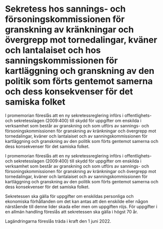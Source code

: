 # Sekretess hos sannings- och försoningskommissionen för granskning av kränkningar och övergrepp mot tornedalingar, kväner och lantalaiset och hos sanningskommissionen för kartläggning och granskning av den politik som förts gentemot samerna och dess konsekvenser för det samiska folket

I promemorian föreslås att en ny sekretessreglering införs i offentlighets- och sekretesslagen (2009:400) till skydd för uppgifter om enskilda i verksamhet som består av granskning och som utförs av sannings- och försoningskommissionen för granskning av kränkningar och övergrepp mot tornedalingar, kväner och lantalaiset och av sanningskommissionen för kartläggning och granskning av den politik som förts gentemot samerna och dess konsekvenser för det samiska folket.

I promemorian föreslås att en ny sekretessreglering införs i offentlighets- och sekretesslagen (2009:400) till skydd för uppgifter om enskilda i verksamhet som består av granskning och som utförs av sannings- och försoningskommissionen för granskning av kränkningar och övergrepp mot tornedalingar, kväner och lantalaiset och av sanningskommissionen för kartläggning och granskning av den politik som förts gentemot samerna och dess konsekvenser för det samiska folket.

Sekretessen ska gälla för uppgifter om enskildas personliga och ekonomiska förhållanden om det kan antas att den enskilde eller någon närstående till denne lider skada eller men om uppgiften röjs. För uppgifter i en allmän handling föreslås att sekretessen ska gälla i högst 70 år.

Lagändringarna föreslås träda i kraft den 1 juni 2022.

